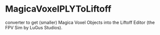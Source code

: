 # MagicaVoxelPLYToLiftoff
converter to get (smaller) Magica Voxel Objects into the Liftoff Editor (the FPV Sim by LuGus Studios).
